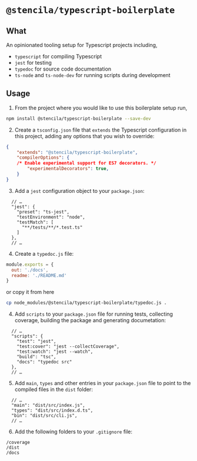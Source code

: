 # `@stencila/typescript-boilerplate`

## What

An opinionated tooling setup for Typescript projects including,

- `typescript` for compiling Typescript
- `jest` for testing
- `typedoc` for source code documentation
- `ts-node` and `ts-node-dev` for running scripts during development


## Usage

1. From the project where you would like to use this boilerplate setup run,

```bash
npm install @stencila/typescript-boilerplate --save-dev
```

2. Create a `tsconfig.json` file that `extends` the Typescript configuration in this project, adding any options that you wish to override:

```json
{
	"extends": "@stencila/typescript-boilerplate",
	"compilerOptions": {
    /* Enable experimental support for ES7 decorators. */
		"experimentalDecorators": true,
	}
}
```

3. Add a `jest` configuration object to your `package.json`:

```json5
  // …
  "jest": {
    "preset": "ts-jest",
    "testEnvironment": "node",
    "testMatch": [
      "**/tests/**/*.test.ts"
    ]
  },
  // …
```

4. Create a `typedoc.js` file:

```js
module.exports = {
  out: './docs',
  readme: './README.md'
}
```

or copy it from here 

```bash
cp node_modules/@stencila/typescript-boilerplate/typedoc.js .
```


4. Add `scripts` to your `package.json` file for running tests, collecting coverage, building the package and generating documetation:

```json5
  // …
  "scripts": {
    "test": "jest",
    "test:cover": "jest --collectCoverage",
    "test:watch": "jest --watch",
    "build": "tsc",
    "docs": "typedoc src"
  },
  // …
```

5. Add `main`, `types` and other entries in your `package.json` file to point to the compiled files in the `dist` folder:

```json5
  // …
  "main": "dist/src/index.js",
  "types": "dist/src/index.d.ts",
  "bin": "dist/src/cli.js",
  // …
```

6. Add the following folders to your `.gitignore` file:

```
/coverage
/dist
/docs
```
